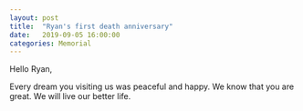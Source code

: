 ```yaml
---
layout: post
title:  "Ryan's first death anniversary"
date:   2019-09-05 16:00:00
categories: Memorial
---
```

 
  Hello Ryan, 

  Every dream you visiting us was peaceful and happy. We know that you are great. We will live our better life.